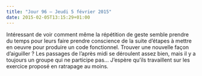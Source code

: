 ```yaml
---
title: "Jour 96 — Jeudi 5 février 2015"
date: 2015-02-05T13:15:29+01:00
---
```


Intéressant de voir comment même la répétition de geste semble prendre
du temps pour leurs faire prendre conscience de la suite d’étapes à
mettre en oeuvre pour produire un code fonctionnel. Trouver une nouvelle
façon d’aiguiller ? Les passages de l’après midi se déroulent assez
bien, mais il y a toujours un groupe qui ne participe pas… J’espère
qu’ils travaillent sur les exercice proposé en ratrapage au moins.


